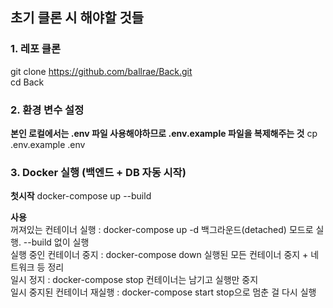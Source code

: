 ## 초기 클론 시 해야할 것들
### 1. 레포 클론
git clone https://github.com/ballrae/Back.git  
cd Back

### 2. 환경 변수 설정
**본인 로컬에서는 .env 파일 사용해야하므로 .env.example 파일을 복제해주는 것**
cp .env.example .env


### 3. Docker 실행 (백엔드 + DB 자동 시작)
**첫시작**
docker-compose up --build  

**사용**  
꺼져있는 컨테이너 실행	: docker-compose up -d	백그라운드(detached) 모드로 실행. --build 없이 실행  
실행 중인 컨테이너 중지	: docker-compose down	실행된 모든 컨테이너 중지 + 네트워크 등 정리  
일시 정지 :	docker-compose stop	컨테이너는 남기고 실행만 중지  
일시 중지된 컨테이너 재실행 :	docker-compose start	stop으로 멈춘 걸 다시 실행    
